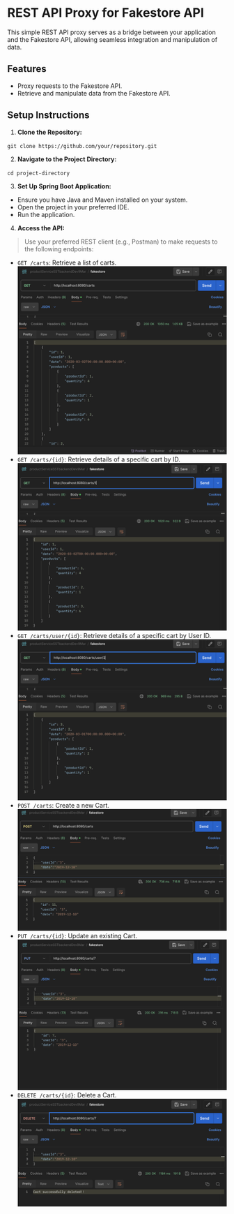 # REST API Proxy for Fakestore API

This simple REST API proxy serves as a bridge between your application and the Fakestore API, allowing seamless integration and manipulation of data.

## Features
- Proxy requests to the Fakestore API.
- Retrieve and manipulate data from the Fakestore API.

## Setup Instructions

1. **Clone the Repository:**

`git clone https://github.com/your/repository.git`


2. **Navigate to the Project Directory:**

`cd project-directory`

3. **Set Up Spring Boot Application:**
- Ensure you have Java and Maven installed on your system.
- Open the project in your preferred IDE.
- Run the application.

4. **Access the API:**
> Use your preferred REST client (e.g., Postman) to make requests to the following endpoints:
  - `GET /carts`: Retrieve a list of carts.
    ![alt text](readmeConfig/getAll.png)
  - `GET /carts/{id}`: Retrieve details of a specific cart by ID.
    ![alt text](readmeConfig/getbyID.png)
  - `GET /carts/user/{id}`: Retrieve details of a specific cart by User ID.
    ![alt text](readmeConfig/getByUser.png)
  - `POST /carts`: Create a new Cart.
    ![alt text](readmeConfig/addCart.png)
  - `PUT /carts/{id}`: Update an existing Cart.
    ![alt text](readmeConfig/updateCart.png)
  - `DELETE /carts/{id}`: Delete a Cart.
    ![alt text](readmeConfig/deleteCart.png)






